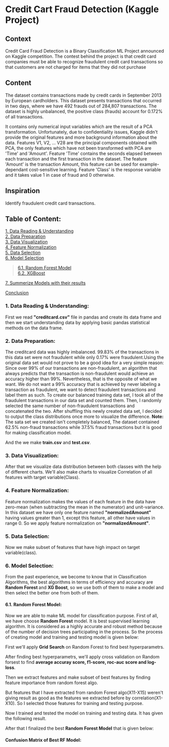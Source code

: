 # Credit Cart Fraud Detection (Kaggle Project)

## Context
Credit Card Fraud Detection is a Binary Classification ML Project announced on Kaggle competition. The contest behind the project is that credit card companies must be able to recognize fraudulent credit card transactions so that customers are not charged for items that they did not purchase

## Content
The dataset contains transactions made by credit cards in September 2013 by European cardholders. This dataset presents transactions that occurred in two days, where we have 492 frauds out of 284,807 transactions. The dataset is highly unbalanced, the positive class (frauds) account for 0.172% of all transactions.<br>

It contains only numerical input variables which are the result of a PCA transformation. Unfortunately, due to confidentiality issues, Kaggle didn't provide the original features and more background information about the data. Features V1, V2, ... V28 are the principal components obtained with PCA, the only features which have not been transformed with PCA are 'Time' and 'Amount'. Feature 'Time' contains the seconds elapsed between each transaction and the first transaction in the dataset. The feature 'Amount' is the transaction Amount, this feature can be used for example-dependant cost-sensitive learning. Feature 'Class' is the response variable and it takes value 1 in case of fraud and 0 otherwise.

## Inspiration
Identify fraudulent credit card transactions.

## Table of Content:
[1. Data Reading & Understanding](#h1)<br>
[2. Data Preparation](#h2)<br>
[3. Data Visualization](#h3)<br>
[4. Feature Normalization](#h4)<br>
[5. Data Selection](#h5)<br>
[6. Model Selection](#h6)<br>
>[6.1. Random Forest Model](#h6.1)<br>
[6.2. XGBoost](#h6.2)<br>

[7. Summerize Models with their results](#h7)<br>

[Conclusion](#conclusion)

### 1. Data Reading & Understanding:
First we read <b>"creditcard.csv"</b> file in pandas and create its data frame and then we start understanding data by applying basic pandas statistical methods on the data frame.

### 2. Data Preparation: 
The creditcard data was highly imbalanced. 99.83% of the transactions in this data set were not fraudulent while only 0.17% were fraudulent.Using the original data set would not prove to be a good idea for a very simple reason: Since over 99% of our transactions are non-fraudulent, an algorithm that always predicts that the transaction is non-fraudulent would achieve an accuracy higher than 99%. Nevertheless, that is the opposite of what we want. We do not want a 99% accuracy that is achieved by never labeling a transaction as fraudulent, we want to detect fraudulent transactions and label them as such.
To create our balanced training data set, I took all of the fraudulent transactions in our data set and counted them. Then, I randomly selected the same number of non-fraudulent transactions and concatenated the two. After shuffling this newly created data set, I decided to output the class distributions once more to visualize the difference.
<b> Note: </b> The sata set we created isn't completely balanced, The dataset contained 62.5% non-fraud transactions while 37.5% fraud transactions but it is good for making classification model. 

And the we make <b>train.csv</b> and <b>test.csv</b>.

### 3. Data Visualization:
After that we visualize data distribution between both classes with the help of different charts. We'll also make charts to visualize Correlation of all features with target variable(Class).

### 4. Feature Normalization:
Feature normalization makes the values of each feature in the data have zero-mean (when subtracting the mean in the numerator) and unit-variance. In this dataset we have only one feature named <b>"normalizedAmount"</b> having values greater than 1, except this feature, all other have values in range 0. So we apply feature normalization on <b>"normalizedAmount"</b>.

### 5. Data Selection:
Now we make subset of features that have high impact on target variable(class).

### 6. Model Selection:
From the past experience, we become to know that in Classification Algorithms, the best algorithms in terms of efficiency and accuracy are <b>Random Forest </b>and <b> XG Boost</b>, so we use both of them to make a model and then select the better one from both of them.

#### 6.1. Random Forest Model:
Now we are able to make ML model for classification purpose. First of all, we have choose <b> Random Forest</b> model. It is best supervised learning algorithm. It is considered as a highly accurate and robust method because of the number of decision trees participating in the process. So the process of creating model and training and testing model is given below:

First we'll apply <b> Grid Search</b> on Random Forest to find best hyperparametrs.

After finding best hyperparametrs, we'll apply cross validation on Random forsest to find <b> average accuray score, f1-score, roc-auc score and log-loss</b>.


Then we extract features and make subset of best features by finding feature importance from random forest algo.


But features that I have extracted from random Forest algo(X11-X15) weren't giving result as good as  the features we extracted before by correlation(X1-X10). So I selected those features for training and testing purpose.

Now I trained and tested the model on training and testing data. It has given the following result.

After that I finalized the best <b> Random Forest Model</b> that is given below:

#### Confusion Matrix of Best RF Model:



